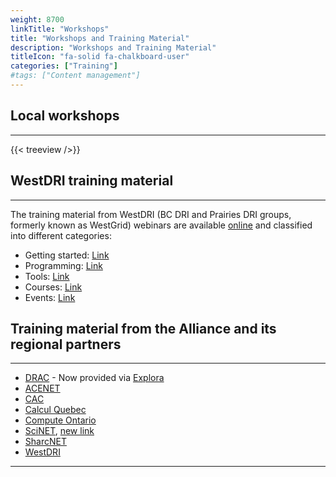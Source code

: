```yaml
---
weight: 8700
linkTitle: "Workshops"
title: "Workshops and Training Material"
description: "Workshops and Training Material"
titleIcon: "fa-solid fa-chalkboard-user"
categories: ["Training"]
#tags: ["Content management"]
---
```


## Local workshops
---

<!--
{{< treeview 
    display="tree"
/>}}
-->

{{< treeview />}}

## WestDRI training material
---

The training material from WestDRI (BC DRI and Prairies DRI groups, formerly known as WestGrid) webinars are available [online](https://training.westdri.ca/) and classified into different categories:

* Getting started: [Link](https://training.westdri.ca/getting-started/)
* Programming: [Link](https://training.westdri.ca/programming/)
* Tools: [Link](https://training.westdri.ca/tools/)
* Courses: [Link](https://training.westdri.ca/courses/)
* Events: [Link](https://training.westdri.ca/blog/)

## Training material from the Alliance and its regional partners
---

* [DRAC](https://alliancecan.ca/en/training) - Now provided via [Explora](https://explora.alliancecan.ca/)
* [ACENET](https://www.ace-net.ca/training.html)
* [CAC](https://cac.queensu.ca/about_us/events-training/)
* [Calcul Quebec](https://www.calculquebec.ca/en/academic-research-services/procedures/)
* [Compute Ontario](https://www.computeontario.ca/calendar-and-events)
* [SciNET](https://support.scinet.utoronto.ca/education/browse.php), [new link](https://education.scinet.utoronto.ca/course/index.php)
* [SharcNET](https://training.sharcnet.ca/courses/)
* [WestDRI](https://training.westdri.ca/)
<!--
* National Training [calendar](https://alliancecan.ca/en/services/advanced-research-computing/technical-support/training-calendar)
-->
---

<!-- Changes and update:
* Last revision: Aug 28, 2024.
-->
